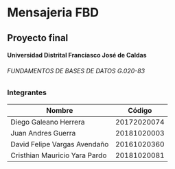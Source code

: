 
# Mensajeria FBD
## Proyecto final
#### Universidad Distrital Franciasco José de Caldas
###### FUNDAMENTOS DE BASES DE DATOS G.020-83


### Integrantes

| Nombre  | Código |
| ------------- | ------------- |
| Diego Galeano Herrera  | 20172020074  |
| Juan Andres Guerra  | 20181020003 |
| David Felipe Vargas Avendaño  | 20161020360  |
| Cristhian Mauricio Yara Pardo  | 20181020081  |

